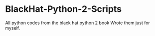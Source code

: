 # BlackHat-Python-2-Scripts

All python codes from the black hat python 2 book
Wrote them just for myself.